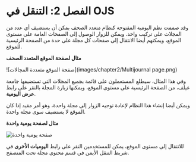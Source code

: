 # الفصل 2: التنقل في OJS

وقد صممت نظم اليومية المفتوحة كنظام متعدد الصحف يمكن أن يستضيف أي عدد من المجلات على تركيب واحد. ويمكن للزوار الوصول إلى الصفحات العامة على مستوى الموقع، ويمكنهم أيضا الانتقال إلى صفحات كل مجلة على حدة من الصفحة الرئيسية للموقع.

**مثال لصفحة الموقع المتعدد الصحف**

!\[صفحة الموقع متعددة المجالات\](images/chapter2/Multijournal page.png)

وفي هذا المثال، سيطلع المستعملون على قائمة بجميع المجلات التي تستضيفها جامعة غيلف، من الصفحة الرئيسية على مستوى الموقع، ويمكنها زيارة المجلة بالنقر على رابط **عرض اليومية**.

ويمكن أيضا إنشاء هذا النظام لإعادة توجيه الزوار إلى مجلة واحدة، وهو أمر مفيد إذا كان الموقع لا يستضيف سوى مجلة واحدة.



**مثال لصفحة يومية واحدة**

![صفحة يومية واحدة](single_journal_page.png)


للانتقال إلى مستوى الموقع، يمكن للمستخدمين النقر على رابط **اليوميات الأخرى** في شريط التنقل الأيمن في قسم محتوى مجلة تحت المتصفح.